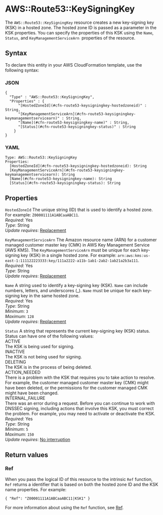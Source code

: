 # AWS::Route53::KeySigningKey<a name="aws-resource-route53-keysigningkey"></a>

The `AWS::Route53::KeySigningKey` resource creates a new key\-signing key \(KSK\) in a hosted zone\. The hosted zone ID is passed as a parameter in the KSK properties\. You can specify the properties of this KSK using the `Name`, `Status`, and `KeyManagementServiceArn `properties of the resource\.

## Syntax<a name="aws-resource-route53-keysigningkey-syntax"></a>

To declare this entity in your AWS CloudFormation template, use the following syntax:

### JSON<a name="aws-resource-route53-keysigningkey-syntax.json"></a>

```
{
  "Type" : "AWS::Route53::KeySigningKey",
  "Properties" : {
      "[HostedZoneId](#cfn-route53-keysigningkey-hostedzoneid)" : String,
      "[KeyManagementServiceArn](#cfn-route53-keysigningkey-keymanagementservicearn)" : String,
      "[Name](#cfn-route53-keysigningkey-name)" : String,
      "[Status](#cfn-route53-keysigningkey-status)" : String
    }
}
```

### YAML<a name="aws-resource-route53-keysigningkey-syntax.yaml"></a>

```
Type: AWS::Route53::KeySigningKey
Properties: 
  [HostedZoneId](#cfn-route53-keysigningkey-hostedzoneid): String
  [KeyManagementServiceArn](#cfn-route53-keysigningkey-keymanagementservicearn): String
  [Name](#cfn-route53-keysigningkey-name): String
  [Status](#cfn-route53-keysigningkey-status): String
```

## Properties<a name="aws-resource-route53-keysigningkey-properties"></a>

`HostedZoneId`  <a name="cfn-route53-keysigningkey-hostedzoneid"></a>
The unique string \(ID\) that is used to identify a hosted zone\. For example: `Z00001111A1ABCaaABC11`\.  
*Required*: Yes  
*Type*: String  
*Update requires*: [Replacement](https://docs.aws.amazon.com/AWSCloudFormation/latest/UserGuide/using-cfn-updating-stacks-update-behaviors.html#update-replacement)

`KeyManagementServiceArn`  <a name="cfn-route53-keysigningkey-keymanagementservicearn"></a>
The Amazon resource name \(ARN\) for a customer managed customer master key \(CMK\) in AWS Key Management Service \(AWS KMS\)\. The `KeyManagementServiceArn` must be unique for each key\-signing key \(KSK\) in a single hosted zone\. For example: `arn:aws:kms:us-east-1:111122223333:key/111a2222-a11b-1ab1-2ab2-1ab21a2b3a111`\.  
*Required*: Yes  
*Type*: String  
*Update requires*: [Replacement](https://docs.aws.amazon.com/AWSCloudFormation/latest/UserGuide/using-cfn-updating-stacks-update-behaviors.html#update-replacement)

`Name`  <a name="cfn-route53-keysigningkey-name"></a>
A string used to identify a key\-signing key \(KSK\)\. `Name` can include numbers, letters, and underscores \(\_\)\. `Name` must be unique for each key\-signing key in the same hosted zone\.  
*Required*: Yes  
*Type*: String  
*Minimum*: `3`  
*Maximum*: `128`  
*Update requires*: [Replacement](https://docs.aws.amazon.com/AWSCloudFormation/latest/UserGuide/using-cfn-updating-stacks-update-behaviors.html#update-replacement)

`Status`  <a name="cfn-route53-keysigningkey-status"></a>
A string that represents the current key\-signing key \(KSK\) status\.  
Status can have one of the following values:    
ACTIVE  
The KSK is being used for signing\.  
INACTIVE  
The KSK is not being used for signing\.  
DELETING  
The KSK is in the process of being deleted\.  
ACTION\_NEEDED  
There is a problem with the KSK that requires you to take action to resolve\. For example, the customer managed customer master key \(CMK\) might have been deleted, or the permissions for the customer managed CMK might have been changed\.  
INTERNAL\_FAILURE  
There was an error during a request\. Before you can continue to work with DNSSEC signing, including actions that involve this KSK, you must correct the problem\. For example, you may need to activate or deactivate the KSK\.
*Required*: Yes  
*Type*: String  
*Minimum*: `5`  
*Maximum*: `150`  
*Update requires*: [No interruption](https://docs.aws.amazon.com/AWSCloudFormation/latest/UserGuide/using-cfn-updating-stacks-update-behaviors.html#update-no-interrupt)

## Return values<a name="aws-resource-route53-keysigningkey-return-values"></a>

### Ref<a name="aws-resource-route53-keysigningkey-return-values-ref"></a>

 When you pass the logical ID of this resource to the intrinsic `Ref` function, `Ref` returns a identifier that is based on both the hosted zone ID and the KSK name properties\. For example:

 `{ "Ref": "Z00001111A1ABCaaABC11|KSK1" }` 

For more information about using the `Ref` function, see [Ref](https://docs.aws.amazon.com/AWSCloudFormation/latest/UserGuide/intrinsic-function-reference-ref.html)\.
